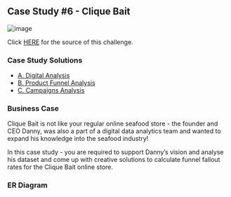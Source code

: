 ## Case Study #6 - Clique Bait
![image](https://github.com/haiilingg/-8-Week-SQL-Challenge/assets/130296433/50e325e7-0756-437c-a924-7e6f9bc64166)


Click [HERE](https://8weeksqlchallenge.com/case-study-6/) for the source of this challenge.

### Case Study Solutions
- [A. Digital Analysis](https://github.com/haiilingg/-8-Week-SQL-Challenge/blob/main/Case%20Study%20%236%20-%20Clique%20Bait/Digital%20Analysis.md)
- [B. Product Funnel Analysis]()
- [C. Campaigns Analysis]()

### Business Case
Clique Bait is not like your regular online seafood store - the founder and CEO Danny, was also a part of a digital data analytics team and wanted to expand his knowledge into the seafood industry!

In this case study - you are required to support Danny’s vision and analyse his dataset and come up with creative solutions to calculate funnel fallout rates for the Clique Bait online store.

### ER Diagram





